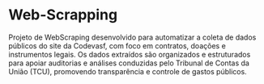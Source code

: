 # Web-Scrapping
Projeto de WebScraping desenvolvido para automatizar a coleta de dados públicos do site da Codevasf, com foco em contratos, doações e instrumentos legais. Os dados extraídos são organizados e estruturados para apoiar auditorias e análises conduzidas pelo Tribunal de Contas da União (TCU), promovendo transparência e controle de gastos públicos.
